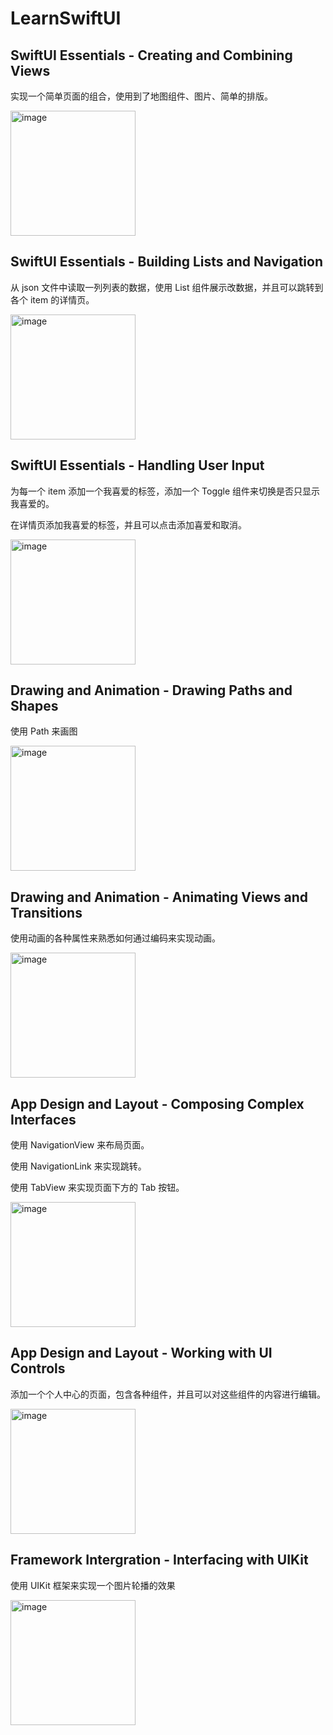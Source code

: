 # LearnSwiftUI

## SwiftUI Essentials - Creating and Combining Views

实现一个简单页面的组合，使用到了地图组件、图片、简单的排版。

<img width="200" alt="image" src="https://user-images.githubusercontent.com/18136549/166410480-7a970290-b267-4863-9d05-9109c0a83ad8.png">

## SwiftUI Essentials - Building Lists and Navigation

从 json 文件中读取一列列表的数据，使用 List 组件展示改数据，并且可以跳转到各个 item 的详情页。

<img width="200" alt="image" src="https://user-images.githubusercontent.com/18136549/166422379-facddf7f-d9ca-4dcd-af2e-7c166fa7f4eb.gif">

## SwiftUI Essentials - Handling User Input

为每一个 item 添加一个我喜爱的标签，添加一个 Toggle 组件来切换是否只显示我喜爱的。

在详情页添加我喜爱的标签，并且可以点击添加喜爱和取消。

<img width="200" alt="image" src="https://user-images.githubusercontent.com/18136549/166430195-f2c0ab1e-a6e5-482e-b01e-e7fa6c040824.gif">

## Drawing and Animation - Drawing Paths and Shapes

使用 Path 来画图

<img width="200" alt="image" src="https://user-images.githubusercontent.com/18136549/166852538-7357e48f-18ef-4c92-8e46-c95123f8eefa.png">


## Drawing and Animation - Animating Views and Transitions

使用动画的各种属性来熟悉如何通过编码来实现动画。

<img width="200" alt="image" src="https://user-images.githubusercontent.com/18136549/166852608-aec71341-c1bd-4e62-9431-f20b004a6a74.gif">

## App Design and Layout - Composing Complex Interfaces

使用 NavigationView 来布局页面。

使用 NavigationLink 来实现跳转。

使用 TabView 来实现页面下方的 Tab 按钮。

<img width="200" alt="image" src="https://user-images.githubusercontent.com/18136549/166853055-47acdb0c-0439-4d18-b3fb-ee3d875ba2e9.gif">

## App Design and Layout - Working with UI Controls

添加一个个人中心的页面，包含各种组件，并且可以对这些组件的内容进行编辑。

<img width="200" alt="image" src="https://user-images.githubusercontent.com/18136549/166853185-59f2f215-415d-46a3-be68-de572aef85be.gif">

## Framework Intergration - Interfacing with UIKit

使用 UIKit 框架来实现一个图片轮播的效果

<img width="200" alt="image" src="https://user-images.githubusercontent.com/18136549/166853263-b2a2c47d-d285-4ccc-a7bb-c055c1c175b9.gif">

